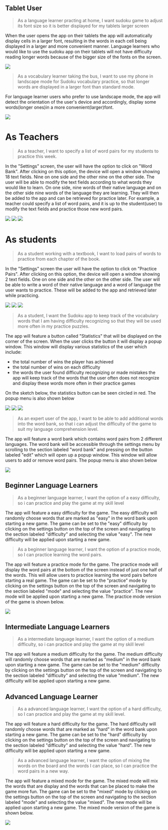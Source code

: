 ## Tablet User
> As a language learner practing at home, I want sudoku game to adjust its font size so it is better displayed for my tablets larger screen

When the user opens the app on their tablets the app will automatically display cells in a larger font, resulting in the words in each cell being displayed in a larger and more convenient manner. Language learners who would like to use the sudoku app on their tablets will not have difficulty reading longer words because of the bigger size of the fonts on the screen. 

<img src="img/Tablet.png">

> As a vocabulary learner taking the bus, I want to use my phone in landscape mode for Sudoku vocabulary practice, so that longer words are displayed in a larger font than standard mode.

For language learner users who prefer to use landscape mode, the app will detect the orientation of the user's device and accordingly, display some words(longer ones)in a more convenient(larger)font.

<img src="img/Lnagscape.png"> 

# As Teachers

> As a teacher, I want to specify a list of word pairs for my students to practice this week.

In the "Settings" screen, the user will have the option to click on "Word Bank". After clicking on this option, the device will open a window showing 18 text fields. Nine on one side and the other nine on the other side. The user will be able to modify the text fields according to what words they would like to learn. On one side, nine words of their native language and on the other side nine words of the language they are learning. They will then be added to the app and can be retrieved for practice later. For example, a teacher could specify a list of word pairs, and it is up to the student(user) to modify the text fields and practice those new word pairs.  

<img src="img/settings_button.png">
<img src="img/settings_screen.png">
<img src="img/word_screen.png">

# As students

> As a student working with a textbook, I want to load pairs of words to practice from each chapter of the book.

In the "Settings" screen the user will have the option to click on "Practice Pairs". After clicking on this option, the device will open a window showing 2 text fields. One on one side and the other on the other side. The user will be able to write a word of their native language and a word of language the user wants to practice. These will be added to the app and retrieved later while practicing.


<img src="img/settings_button.png">
<img src="img/Practise_Pairs.png">
<img src="img/Practise_Pairs2.png">

> As a student, I want the Sudoku app to keep track of the vocabulary words that I am having difficulty recognizing so that they will be used more often in my practice puzzles.

The app will feature a button called "Statistics" that will be displayed on the corner of the screen. When the user clicks the button it will display a popup window. This window will display various statistics of the user which include:
- the total number of wins the player has achieved
- the total number of wins on each difficulty
- the words the user found difficulty recognizing or made mistakes
the app will keep track of the words that the user often does not recognize and display these words more often in their practice games


On the sketch below, the statistics button can be seen circled in red. The popup menu is also shown below

<img src="img/stat_button.png">
<img src="img/stat_screen.png">
<img src="img/Hard_words.png">

> As an expert user of the app, I want to be able to add additional words into the word bank, so that i can adjust the difficulty of the game to suit my language comprehension level.

The app will feature a word bank which contains word pairs from 2 different languages. The word bank will be accessible through the settings menu by scrolling to the section labeled "word bank" and pressing on the button labeled "edit" which will open up a popup window. This window will allow users to add or remove word pairs. The popup menu is also shown below

<img src="img/word_screen.png">

## Beginner Language Learners
> As a beginner language learner, I want the option of a easy difficulty, so i can practice and play the game at my skill level

The app will feature a easy difficulty for the game. The easy difficulty will randomly choose words that are marked as "easy" in the word bank upon starting a new game. The game can be set to the "easy" difficulty by clicking on the settings button on the top of the screen and navigating to the section labeled "difficulty" and selecting the value "easy". The new difficulty will be applied upon starting a new game.

> As a beginner language learner, I want the option of a practice mode, so I can practice learning the word pairs. 

The app will feature a practice mode for the game. The practice mode will display the word pairs at the bottom of the screen instead of just one half of the words. This will allow users to practice learning the word pairs before starting a real game. The game can be set to the "practice" mode by clicking on the settings button on the top of the screen and navigating to the section labeled "mode" and selecting the value "practice". The new mode will be applied upon starting a new game. The practice mode version of the game is shown below.

<img src="img/practice_screen.png">

## Intermediate Language Learners
> As a intermediate language learner, I want the option of a medium difficulty, so i can practice and play the game at my skill level

The app will feature a medium difficulty for the game. The medium difficulty will randomly choose words that are marked as "medium" in the word bank upon starting a new game. The game can be set to the "medium" difficulty by clicking on the settings button on the top of the screen and navigating to the section labeled "difficulty" and selecting the value "medium". The new difficulty will be applied upon starting a new game.

## Advanced Language Learner
> As a advanced language learner, I want the option of a hard difficulty, so I can practice and play the game at my skill level.

The app will feature a hard difficulty for the game. The hard difficulty will randomly choose words that are marked as "hard" in the word bank upon starting a new game. The game can be set to the "hard" difficulty by clicking on the settings button on the top of the screen and navigating to the section labeled "difficulty" and selecting the value "hard". The new difficulty will be applied upon starting a new game.

> As a advanced language learner, I want the option of mixing the words on the board and the words I can place, so I can practice the word pairs in a new way. 

The app will feature a mixed mode for the game. The mixed mode will mix the words that are display and the words that can be placed to make the game more fun. The game can be set to the "mixed" mode by clicking on the settings button on the top of the screen and navigating to the section labeled "mode" and selecting the value "mixed". The new mode will be applied upon starting a new game. The mixed mode version of the game is shown below.

<img src="img/mixed_mode.png">

